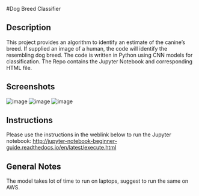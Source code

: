 #Dog Breed Classifier

## Description
This project provides an algorithm to identify an estimate of the canine’s breed. If supplied an image of a human, the code will identify the resembling dog breed. The code is written in Python using CNN models for classification. The Repo contains the Jupyter Notebook and corresponding HTML file.

## Screenshots
![image](https://user-images.githubusercontent.com/9651206/33916252-c0d39dd0-df5c-11e7-8775-b738056871ff.png)
![image](https://user-images.githubusercontent.com/9651206/33916314-fdec3902-df5c-11e7-9bba-f195109bd06e.png)
![image](https://user-images.githubusercontent.com/9651206/33916334-173a745a-df5d-11e7-9d30-1f3570286849.png)

## Instructions
Please use the instructions in the weblink below to run the Jupyter notebook:
http://jupyter-notebook-beginner-guide.readthedocs.io/en/latest/execute.html

## General Notes
The model takes lot of time to run on laptops, suggest to run the same on AWS.
